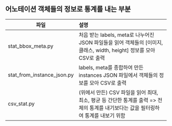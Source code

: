 ## 어노테이션 객체들의 정보로 통계를 내는 부분

| 파일 | 설명 |
|---|:---|
| stat_bbox_meta.py | 처음 받는 labels, meta로 나누어진 JSON 파일들을 읽어 객체들의 [이미지, 클래스, width, height] 정보를 모아 CSV로 출력 |
| stat_from_instance_json.py | labels, meta를 종합하여 만든 instances JSON 파일에서 객체들의 정보를 모아 CSV로 출력 |
| csv_stat.py | (위에서 만든) CSV 파일을 읽어 최대, 최소, 평균 등 간단한 통계를 출력 => 전체의 통계를 내기보다는 값을 필터링하여 통계를 내보기 위함 |
